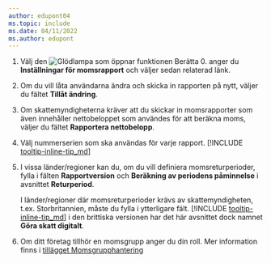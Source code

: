 ```yaml
---
author: edupont04
ms.topic: include
ms.date: 04/11/2022
ms.author: edupont
---
```

1. Välj den ![Glödlampa som öppnar funktionen Berätta 0.](../media/ui-search/search_small.png "Berätta för mig vad du vill göra") anger du **Inställningar för momsrapport** och väljer sedan relaterad länk.  
2. Om du vill låta användarna ändra och skicka in rapporten på nytt, väljer du fältet **Tillåt ändring**.  
3. Om skattemyndigheterna kräver att du skickar in momsrapporter som även innehåller nettobeloppet som användes för att beräkna moms, väljer du fältet **Rapportera nettobelopp**.  
4. Välj nummerserien som ska användas för varje rapport. [!INCLUDE [tooltip-inline-tip_md](tooltip-inline-tip_md.md)]  
5. I vissa länder/regioner kan du, om du vill definiera momsreturperioder, fylla i fälten **Rapportversion** och **Beräkning av periodens påminnelse** i avsnittet **Returperiod**.  

    I länder/regioner där momsreturperioder krävs av skattemyndigheten, t.ex. Storbritannien, måste du fylla i ytterligare fält. [!INCLUDE [tooltip-inline-tip_md](tooltip-inline-tip_md.md)]  i den brittiska versionen har det här avsnittet dock namnet **Göra skatt digitalt**.
6. Om ditt företag tillhör en momsgrupp anger du din roll. Mer information finns i [tillägget Momsgrupphantering](../ui-extensions-vat-group.md)  
